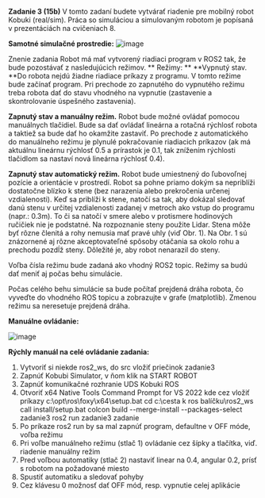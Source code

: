**Zadanie 3 (15b)**
V tomto zadaní budete vytvárať riadenie pre mobilný robot Kobuki (real/sim). Práca so simuláciou a simulovaným robotom je popísaná v prezentáciách na cvičeniach 8.

**Samotné simulačné prostredie:**
![image](https://github.com/user-attachments/assets/2bee4a5a-35a2-49c6-9599-6f93aca2cbc6)

Znenie zadania
Robot má mať vytvorený riadiaci program v ROS2 tak, že bude pozostávať z nasledujúcich režimov.
**
Režimy:
**
**Vypnutý stav. **Do robota nejdú žiadne riadiace príkazy z programu. V tomto režime bude začínať program. Pri prechode zo zapnutého do vypnutého režimu treba robota dať do stavu vhodného na vypnutie (zastavenie a skontrolovanie úspešného zastavenia).

**Zapnutý stav a manuálny režim.** Robot bude možné ovládať pomocou manuálnych tlačidiel. Bude sa dať ovládať lineárna a rotačná rýchlosť robota a taktiež sa bude dať ho okamžite zastaviť. Po prechode z automatického do manuálneho režimu je plynulé pokračovanie riadiacich príkazov (ak má aktuálnu lineárnu rýchlosť 0.5 a prírastok je 0.1, tak znížením rýchlosti tlačidlom sa nastaví nová lineárna rýchlosť 0.4).

**Zapnutý stav automatický režim.** Robot bude umiestnený do ľubovoľnej pozície a orientácie v prostredí. Robot sa pohne priamo dokým sa nepriblíži dostatočne blízko k stene (bez narazenia alebo prekročenia určenej vzdialenosti). Keď sa priblíži k stene, natočí sa tak, aby dokázal sledovať danú stenu v určitej vzdialenosti zadanej v metroch ako vstup do programu (napr.: 0.3m). To či sa natočí v smere alebo v protismere hodinových ručičiek nie je podstatné. Na rozpoznanie steny použite Lidar. Stena môže byť rôzne členitá a rohy nemusia mať pravé uhly (viď Obr. 1). Na Obr. 1 sú znázornené aj rôzne akceptovateľné spôsoby otáčania sa okolo rohu a prechodu pozdĺž steny. Dôležité je, aby robot nenarazil do steny.

Voľba čísla režimu bude zadaná ako vhodný ROS2 topic. Režimy sa budú dať meniť aj počas behu simulácie.

Počas celého behu simulácie sa bude počítať prejdená dráha robota, čo vyveďte do vhodného ROS topicu a zobrazujte v grafe (matplotlib). Zmenou režimu sa neresetuje prejdená dráha.

**Manuálne ovládanie:**

![image](https://github.com/user-attachments/assets/766cfd02-f479-4dee-95e4-a8c727db077c)



**Rýchly manuál na celé ovládanie zadania:**
1.	Vytvoriť si niekde ros2_ws, do src vložiť priečinok zadanie3
2.	Zapnúť Kobubi Simulator, v ňom klik na START ROBOT
3.	Zapnúť komunikačné rozhranie UDS Kobuki ROS
4.	Otvoriť x64 Native Tools Command Prompt for VS 2022 kde cez vložiť príkazy 
c:\opt\ros\foxy\x64\setup.bat
cd c:\cesta k ros balíčku\ros2_ws
call install/setup.bat
colcon build --merge-install --packages-select zadanie3
ros2 run zadanie3 zadanie
5.	Po príkaze ros2 run by sa mal zapnúť program, defaultne v OFF móde, voľba režimu
6.	Pri voľbe manuálneho režimu (stlač 1) ovládanie cez šípky a tlačítka, viď. riadenie manuálny režim
7.	Pred voľbou automatiky (stlač 2) nastaviť linear na 0.4, angular 0.2, prísť s robotom na požadované miesto
8.	Spustiť automatiku a sledovať pohyby
9.	Cez klávesu 0 možnosť dať OFF mód, resp. vypnutie celej aplikácie 

